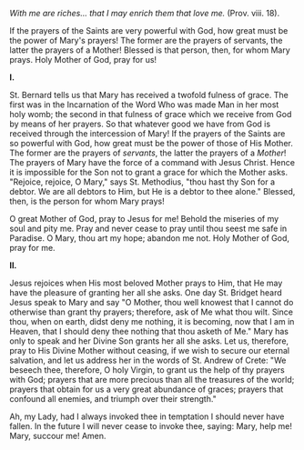 
*With me are riches... that I may enrich them that love me.* (Prov. viii. 18).

If the prayers of the Saints are very powerful with God, how great must be the power of Mary\'s prayers! The former are the prayers of servants, the latter the prayers of a Mother! Blessed is that person, then, for whom Mary prays. Holy Mother of God, pray for us!

**I\.**

St. Bernard tells us that Mary has received a twofold fulness of grace. The first was in the Incarnation of the Word Who was made Man in her most holy womb; the second in that fulness of grace which we receive from God by means of her prayers. So that whatever good we have from God is received through the intercession of Mary! If the prayers of the Saints are so powerful with God, how great must be the power of those of His Mother. The former are the prayers of *servants*, the latter the prayers of a *Mother*! The prayers of Mary have the force of a command with Jesus Christ. Hence it is impossible for the Son not to grant a grace for which the Mother asks. \"Rejoice, rejoice, O Mary,\" says St. Methodius, \"thou hast thy Son for a debtor. We are all debtors to Him, but He is a debtor to thee alone.\" Blessed, then, is the person for whom Mary prays!

O great Mother of God, pray to Jesus for me! Behold the miseries of my soul and pity me. Pray and never cease to pray until thou seest me safe in Paradise. O Mary, thou art my hope; abandon me not. Holy Mother of God, pray for me.

**II\.**

Jesus rejoices when His most beloved Mother prays to Him, that He may have the pleasure of granting her all she asks. One day St. Bridget heard Jesus speak to Mary and say \"O Mother, thou well knowest that I cannot do otherwise than grant thy prayers; therefore, ask of Me what thou wilt. Since thou, when on earth, didst deny me nothing, it is becoming, now that I am in Heaven, that I should deny thee nothing that thou asketh of Me.\" Mary has only to speak and her Divine Son grants her all she asks. Let us, therefore, pray to His Divine Mother without ceasing, if we wish to secure our eternal salvation, and let us address her in the words of St. Andrew of Crete: \"We beseech thee, therefore, O holy Virgin, to grant us the help of thy prayers with God; prayers that are more precious than all the treasures of the world; prayers that obtain for us a very great abundance of graces; prayers that confound all enemies, and triumph over their strength.\"

Ah, my Lady, had I always invoked thee in temptation I should never have fallen. In the future I will never cease to invoke thee, saying: Mary, help me! Mary, succour me! Amen.

